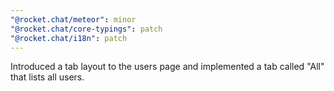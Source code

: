 ```yaml
---
"@rocket.chat/meteor": minor
"@rocket.chat/core-typings": patch
"@rocket.chat/i18n": patch
---
```


Introduced a tab layout to the users page and implemented a tab called "All" that lists all users.
